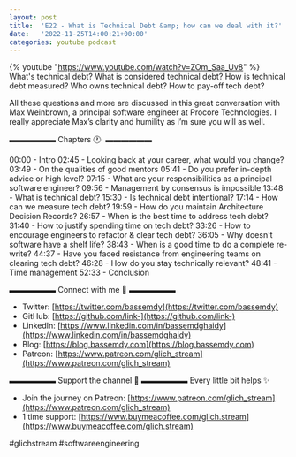 ```yaml
---
layout: post
title:  'E22 - What is Technical Debt &amp; how can we deal with it?'
date:   '2022-11-25T14:00:21+00:00'
categories: youtube podcast
---
```

{% youtube  "https://www.youtube.com/watch?v=ZOm_Saa_Uv8" %}
<br />
What's technical debt? What is considered technical debt? How is technical debt measured? Who owns technical debt? How to pay-off tech debt?

All these questions and more are discussed in this great conversation with Max Weinbrown, a principal software engineer at Procore Technologies. I really appreciate Max’s clarity and humility as I’m sure you will as well.

▬▬▬▬▬▬ Chapters 🕐  ▬▬▬▬▬▬

00:00 - Intro
02:45 - Looking back at your career, what would you change?
03:49 - On the qualities of good mentors
05:41 - Do you prefer in-depth advice or high level?
07:15 - What are your responsibilities as a principal software engineer?
09:56 - Management by consensus is impossible
13:48 - What is technical debt?
15:30 - Is technical debt intentional?
17:14 - How can we measure tech debt?
19:59 - How do you maintain Architecture Decision Records?
26:57 - When is the best time to address tech debt?
31:40 - How to justify spending time on tech debt?
33:26 - How to encourage engineers to refactor &amp; clear tech debt?
36:05 - Why doesn't software have a shelf life?
38:43 - When is a good time to do a complete re-write?
44:37 - Have you faced resistance from engineering teams on clearing tech debt?
46:28 - How do you stay technically relevant?
48:41 - Time management
52:33 - Conclusion

▬▬▬▬▬▬ Connect with me 👋 ▬▬▬▬▬▬

- Twitter: [https://twitter.com/bassemdy](https://twitter.com/bassemdy)
- GitHub: [https://github.com/link-](https://github.com/link-)
- LinkedIn: [https://www.linkedin.com/in/bassemdghaidy](https://www.linkedin.com/in/bassemdghaidy)
- Blog: [https://blog.bassemdy.com](https://blog.bassemdy.com)
- Patreon: [https://www.patreon.com/glich_stream](https://www.patreon.com/glich_stream)

▬▬▬▬▬▬ Support the channel 💜 ▬▬▬▬▬▬
Every little bit helps ✨
- Join the journey on Patreon: [https://www.patreon.com/glich_stream](https://www.patreon.com/glich_stream)
- 1 time support: [https://www.buymeacoffee.com/glich.stream](https://www.buymeacoffee.com/glich.stream)

#glichstream #softwareengineering

